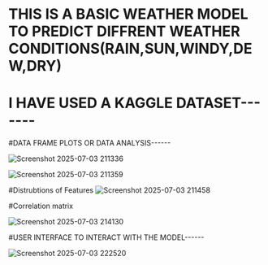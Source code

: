 # THIS IS A BASIC WEATHER MODEL TO PREDICT DIFFRENT WEATHER CONDITIONS(RAIN,SUN,WINDY,DEW,DRY)

# I HAVE USED A KAGGLE DATASET-------



#DATA FRAME PLOTS OR DATA ANALYSIS------


![Screenshot 2025-07-03 211336](https://github.com/user-attachments/assets/447659d2-e627-4523-9212-5eefb5be75bd)


![Screenshot 2025-07-03 211359](https://github.com/user-attachments/assets/7364dcc8-da28-4c35-8db2-45ff385b9bf9)

#Distrubtions of Features
![Screenshot 2025-07-03 211458](https://github.com/user-attachments/assets/509e7610-b9db-4df2-afcc-c251be56eea8)

#Correlation matrix 


![Screenshot 2025-07-03 214130](https://github.com/user-attachments/assets/350155f9-8bf1-481f-b688-81627c65576c)

#USER INTERFACE TO INTERACT WITH THE MODEL------


![Screenshot 2025-07-03 222520](https://github.com/user-attachments/assets/eeec95ea-b200-482c-90e6-f4c1717e1e40)


